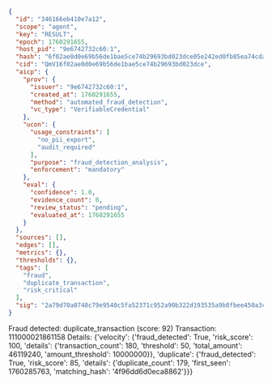 ```json
{
  "id": "346166eb410e7a12",
  "scope": "agent",
  "key": "RESULT",
  "epoch": 1760291655,
  "host_pid": "9e6742732c60:1",
  "hash": "6f02ae0d0e69b56de1bae5ce74b29693bd023dce05e242ed0fb85ea74cda306a",
  "cid": "QmV16f02ae0d0e69b56de1bae5ce74b29693bd023dce",
  "aicp": {
    "prov": {
      "issuer": "9e6742732c60:1",
      "created_at": 1760291655,
      "method": "automated_fraud_detection",
      "vc_type": "VerifiableCredential"
    },
    "ucon": {
      "usage_constraints": [
        "no_pii_export",
        "audit_required"
      ],
      "purpose": "fraud_detection_analysis",
      "enforcement": "mandatory"
    },
    "eval": {
      "confidence": 1.0,
      "evidence_count": 0,
      "review_status": "pending",
      "evaluated_at": 1760291655
    }
  },
  "sources": [],
  "edges": [],
  "metrics": {},
  "thresholds": {},
  "tags": [
    "fraud",
    "duplicate_transaction",
    "risk_critical"
  ],
  "sig": "2a79d70a0740c79e9540c5fa52371c952a90b322d193535a9b0fbee450a3c5bd"
}
```

Fraud detected: duplicate_transaction (score: 92)
Transaction: 111000021861158
Details: {'velocity': {'fraud_detected': True, 'risk_score': 100, 'details': {'transaction_count': 180, 'threshold': 50, 'total_amount': 46119240, 'amount_threshold': 10000000}}, 'duplicate': {'fraud_detected': True, 'risk_score': 85, 'details': {'duplicate_count': 179, 'first_seen': 1760285763, 'matching_hash': '4f96dd6d0eca8862'}}}